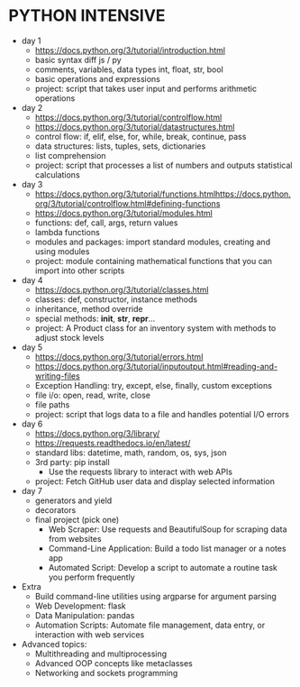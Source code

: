 # PYTHON INTENSIVE

- day 1
  - https://docs.python.org/3/tutorial/introduction.html
  - basic syntax diff js / py
  - comments, variables, data types int, float, str, bool
  - basic operations and expressions
  - project: script that takes user input and performs arithmetic operations
- day 2
  - https://docs.python.org/3/tutorial/controlflow.html
  - https://docs.python.org/3/tutorial/datastructures.html
  - control flow: if, elif, else, for, while, break, continue, pass
  - data structures: lists, tuples, sets, dictionaries
  - list comprehension
  - project: script that processes a list of numbers and outputs statistical calculations
- day 3
  - https://docs.python.org/3/tutorial/functions.htmlhttps://docs.python.org/3/tutorial/controlflow.html#defining-functions
  - https://docs.python.org/3/tutorial/modules.html
  - functions: def, call, args, return values
  - lambda functions
  - modules and packages: import standard modules, creating and using modules
  - project: module containing mathematical functions that you can import into other scripts
- day 4
  - https://docs.python.org/3/tutorial/classes.html
  - classes: def, constructor, instance methods
  - inheritance, method override
  - special methods: __init__, __str__, __repr__...
  - project: A Product class for an inventory system with methods to adjust stock levels
- day 5
  - https://docs.python.org/3/tutorial/errors.html
  - https://docs.python.org/3/tutorial/inputoutput.html#reading-and-writing-files
  - Exception Handling: try, except, else, finally, custom exceptions
  - file i/o: open, read, write, close
  - file paths
  - project: script that logs data to a file and handles potential I/O errors
- day 6
  - https://docs.python.org/3/library/
  - https://requests.readthedocs.io/en/latest/
  - standard libs: datetime, math, random, os, sys, json
  - 3rd party: pip install
    - Use the requests library to interact with web APIs
  - project: Fetch GitHub user data and display selected information
- day 7
  - generators and yield
  - decorators
  - final project (pick one)
    - Web Scraper: Use requests and BeautifulSoup for scraping data from websites
    - Command-Line Application: Build a todo list manager or a notes app
    - Automated Script: Develop a script to automate a routine task you perform frequently
- Extra
  - Build command-line utilities using argparse for argument parsing
  - Web Development: flask
  - Data Manipulation: pandas
  - Automation Scripts: Automate file management, data entry, or interaction with web services
- Advanced topics:
  - Multithreading and multiprocessing
  - Advanced OOP concepts like metaclasses
  - Networking and sockets programming